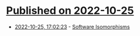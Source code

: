 # [Published on 2022-10-25](index.md)

* [2022-10-25, 17:02:23](https://lobste.rs/s/wivfps/software_isomorphisms) - [Software Isomorphisms](https://buttondown.email/hillelwayne/archive/software-isomorphisms/)
